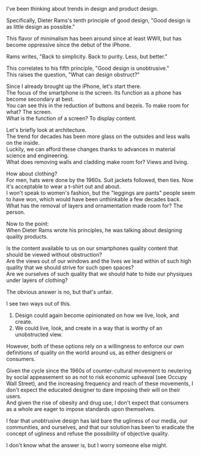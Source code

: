 I've been thinking about trends in design and product design.

Specifically, Dieter Rams's tenth principle of good design, "Good design is as little design as possible."  

This flavor of minimalism has been around since at least WWII, but has become oppressive since the debut of the iPhone.  

Rams writes, "Back to simplicity. Back to purity. Less, but better."  

This correlates to his fifth principle, "Good design is unobtrusive."  
This raises the question, "What can design obstruct?"  

Since I already brought up the iPhone, let's start there.  
The focus of the smartphone is the screen. Its function as a phone has become secondary at best.  
You can see this in the reduction of buttons and bezels. To make room for what? The screen.  
What is the function of a screen? To display content.  

Let's briefly look at architecture.  
The trend for decades has been more glass on the outsides and less walls on the inside.  
Luckily, we can afford these changes thanks to advances in material science and engineering.  
What does removing walls and cladding make room for? Views and living.  

How about clothing?  
For men, hats were done by the 1960s. Suit jackets followed, then ties. Now it's acceptable to wear a t-shirt out and about.  
I won't speak to women's fashion, but the "leggings are pants" people seem to have won, which would have been unthinkable a few decades back.  
What has the removal of layers and ornamentation made room for? The person.  

Now to the point:  
When Dieter Rams wrote his principles, he was talking about designing quality products.  

Is the content available to us on our smartphones quality content that should be viewed without obstruction?  
Are the views out of our windows and the lives we lead within of such high quality that we should strive for such open spaces?  
Are we ourselves of such quality that we should hate to hide our physiques under layers of clothing?  

The obvious answer is no, but that's unfair.  

I see two ways out of this.  

1. Design could again become opinionated on how we live, look, and create.  
2. We could live, look, and create in a way that is worthy of an unobstructed view.  

However, both of these options rely on a willingness to enforce our own definitions of quality on the world around us, as either designers or consumers.  

Given the cycle since the 1960s of counter-cultural movement to neutering by social appeasement so as not to risk economic upheaval (see Occupy Wall Street),
and the increasing frequency and reach of these movements, I don't expect the educated designer to dare imposing their will on their users.  
And given the rise of obesity and drug use, I don't expect that consumers as a whole are eager to impose standards upon themselves.  

I fear that unobtrusive design has laid bare the ugliness of our media, our communities, and ourselves, and that our solution has been to eradicate the  
concept of ugliness and refuse the possibility of objective quality.  

I don't know what the answer is, but I worry someone else might.  
